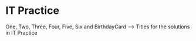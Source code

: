 # IT Practice
One, Two, Three, Four, Five, Six and BirthdayCard --> Titles for the solutions in IT Practice
